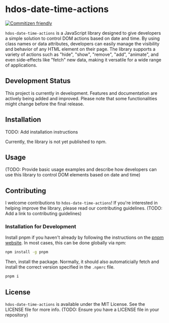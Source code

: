 # hdos-date-time-actions

[![Commitizen friendly](https://img.shields.io/badge/commitizen-friendly-brightgreen.svg)](http://commitizen.github.io/cz-cli/)

`hdos-date-time-actions` is a JavaScript library designed to give developers a simple solution to control DOM actions based on date and time. By using class names or data attributes, developers can easily manage the visibility and behavior of any HTML element on their page. The library supports a variety of actions such as "hide", "show", "remove", "add", "animate", and even side-effects like "fetch" new data, making it versatile for a wide range of applications.

## Development Status

This project is currently in development. Features and documentation are actively being added and improved. Please note that some functionalities might change before the final release.

## Installation

TODO: Add installation instructions

Currently, the library is not yet published to npm.

## Usage

(TODO: Provide basic usage examples and describe how developers can use this library to control DOM elements based on date and time)

## Contributing

I welcome contributions to `hdos-date-time-actions`! If you're interested in helping improve the library, please read our contributing guidelines. (TODO: Add a link to contributing guidelines)

### Installation for Development

Install pnpm if you haven't already by following the instructions on the [pnpm website](https://pnpm.io/installation). In most cases, this can be done globally via npm:

``` bash
npm install -g pnpm
```

Then, install the package. Normally, it should also automaticially fetch and install the correct version specified in the `.npmrc` file.

``` bash
pnpm i
```

## License

`hdos-date-time-actions` is available under the MIT License. See the LICENSE file for more info. (TODO: Ensure you have a LICENSE file in your repository)
